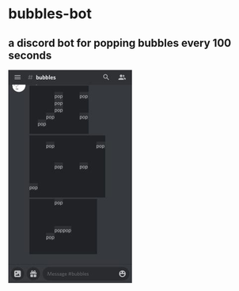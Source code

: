 # bubbles-bot
## a discord bot for popping bubbles every 100 seconds

![bubblesimage](https://raw.githubusercontent.com/Sadtrxsh/bubbles-bot/main/bubblesbot.jpeg)


